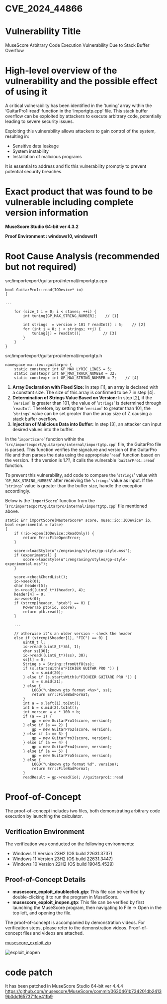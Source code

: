 # CVE_2024_44866

# Vulnerability Title
MuseScore Arbitrary Code Execution Vulnerability Due to Stack Buffer Overflow
    
# High-level overview of the vulnerability and the possible effect of using it
    
A critical vulnerability has been identified in the ‘tuning’ array within the ‘GuitarPro1::read’ function in the ‘importgtp.cpp’ file.
This stack buffer overflow can be exploited by attackers to execute arbitrary code, potentially leading to severe security issues.
    
Exploiting this vulnerability allows attackers to gain control of the system, resulting in:
    
- Sensitive data leakage
- System instability
- Installation of malicious programs
    
It is essential to address and fix this vulnerability promptly to prevent potential security breaches.
    
# Exact product that was found to be vulnerable including complete version information
    
**MuseScore Studio 64-bit ver 4.3.2**

**Proof Environment : windows10, windows11**
    
# Root Cause Analysis (recommended but not required)
    
src/importexport/guitarpro/internal/importgtp.cpp
    
```
bool GuitarPro1::read(IODevice* io)
{
    
...
    
    for (size_t i = 0; i < staves; ++i) {
        int tuning[GP_MAX_STRING_NUMBER];    // [1]
    
        int strings  = version > 101 ? readInt() : 6;    // [2]
        for (int j = 0; j < strings; ++j) {
            tuning[j] = readInt();          // [3]
        }
    }
}
```
    
src/importexport/guitarpro/internal/importgtp.h
    
```
namespace mu::iex::guitarpro {
    static constexpr int GP_MAX_LYRIC_LINES = 5;   
    static constexpr int GP_MAX_TRACK_NUMBER = 32;
    static constexpr int GP_MAX_STRING_NUMBER = 7;    // [4]
```
    
1. **Array Declaration with Fixed Size:**
In step [1], an array is declared with a constant size. The size of this array is confirmed to be 7 in step [4].
2. **Determination of Strings Value Based on Version:**
In step [2], if the ‘`version`' is greater than 101, the value of ‘`strings`' is determined through ‘`readInt`'.
Therefore, by setting the ‘`version`' to greater than 101, the ‘`strings`' value can be set greater than the array size of 7,
causing a stack buffer overflow.
3. **Injection of Malicious Data into Buffer:**
In step [3], an attacker can input desired values into the buffer.
    
In the ‘`importScore`' function within the ‘`src/importexport/guitarpro/internal/importgtp.cpp`' file,
the GuitarPro file is parsed. This function verifies the signature and version of the GuitarPro
file and then parses the data using the appropriate ‘`read`' function based on the version.
If the version is 1.??, it calls the vulnerable ‘`GuitarPro1::read`' function.
    
To prevent this vulnerability, add code to compare the ‘`strings`' value with ‘`GP_MAX_STRING_NUMBER`'
after receiving the ‘`strings`' value as input. If the ‘`strings`' value is greater than the buffer size,
handle the exception accordingly.
    
Below is the ‘`importScore`' function from the ‘`src/importexport/guitarpro/internal/importgtp.cpp`' file mentioned above.
    
```
static Err importScore(MasterScore* score, muse::io::IODevice* io, bool experimental = false)
{
    if (!io->open(IODevice::ReadOnly)) {
        return Err::FileOpenError;
    }
    
    score->loadStyle(u":/engraving/styles/gp-style.mss");
    if (experimental) {
        score->loadStyle(u":/engraving/styles/gp-style-experimental.mss");
    }
    
    score->checkChordList();
    io->seek(0);
    char header[5];
    io->read((uint8_t*)(header), 4);
    header[4] = 0;
    io->seek(0);
    if (strcmp(header, "ptab") == 0) {
        PowerTab ptb(io, score);
        return ptb.read();
    }
    
    ...
    
    // otherwise it's an older version - check the header
    else if (strcmp(&header[1], "FIC") == 0) {
        uint8_t l;
        io->read((uint8_t*)&l, 1);
        char ss[30];
        io->read((uint8_t*)(ss), 30);
        ss[l] = 0;
        String s = String::fromUtf8(ss);
        if (s.startsWith(u"FICHIER GUITAR PRO ")) {
            s = s.mid(20);
        } else if (s.startsWith(u"FICHIER GUITARE PRO ")) {
            s = s.mid(21);
        } else {
            LOGD("unknown gtp format <%s>", ss);
            return Err::FileBadFormat;
        }
        int a = s.left(1).toInt();
        int b = s.mid(2).toInt();
        int version = a * 100 + b;
        if (a == 1) {
            gp = new GuitarPro1(score, version);
        } else if (a == 2) {
            gp = new GuitarPro2(score, version);
        } else if (a == 3) {
            gp = new GuitarPro3(score, version);
        } else if (a == 4) {
            gp = new GuitarPro4(score, version);
        } else if (a == 5) {
            gp = new GuitarPro5(score, version);
        } else {
            LOGD("unknown gtp format %d", version);
            return Err::FileBadFormat;
        }
        readResult = gp->read(io); //guitarpro1::read
```
    
# Proof-of-Concept
    
The proof-of-concept includes two files, both demonstrating arbitrary code execution by launching the calculator.
    
## Verification Environment
    
The verification was conducted on the following environments:
    
- Windows 11 Version 23H2 (OS build 22631.3737)
- Windows 11 Version 23H2 (OS build 22631.3447)
- Windows 10 Version 22H2 (OS build 19045.4529)
    
## Proof-of-Concept Details
    
- **musescore_exploit_doubleclick.gtp**: This file can be verified by double-clicking it to run the program in MuseScore.
- **musescore_exploit_inopen.gtp**: This file can be verified by first launching the MuseScore program,
then navigating to File → Open in the top left, and opening the file.
    
The proof-of-concept is accompanied by demonstration videos. For verification steps, please refer to the demonstration videos.
Proof-of-concept files and videos are attached.

[musescore_exploit.zip](https://github.com/user-attachments/files/19185732/musescore_exploit.zip)


![exploit_inopen](https://github.com/user-attachments/assets/80e139e4-20e1-4e86-99ec-f9d0c9d7e198)


# code patch
It has been patched in MuseScore Studio 64-bit ver 4.4.4
https://github.com/musescore/MuseScore/commit/0630461b734201db24139b0dc1657371fce41fb9
